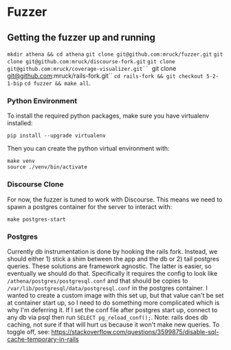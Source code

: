 # Fuzzer

## Getting the fuzzer up and running
`mkdir athena && cd athena`
`git clone git@github.com:mruck/fuzzer.git`
`git clone git@github.com:mruck/discourse-fork.git`
`git clone git@github.com:mruck/coverage-visualizer.git``
`git clone git@github.com:mruck/rails-fork.git``
`cd rails-fork && git checkout 5-2-1-bip`
`cd fuzzer && make all`.

### Python Environment
To install the required python packages, make sure you have virtualenv installed:
```
pip install --upgrade virtualenv
```
Then you can create the python virtual environment with:
```
make venv
source ./venv/bin/activate
```

### Discourse Clone
For now, the fuzzer is tuned to work with Discourse. This means we need to spawn a
postgres container for the server to interact with:
```
make postgres-start
```
### Postgres
Currently db instrumentation is done by hooking the rails fork.  Instead, we
should either 1) stick a shim between the app and the db or 2) tail postgres
queries.  These solutions are framework agnostic.  The latter is easier, so
eventually we should do that.  Specifically it requires the config to look like
`/athena/postgres/postgresql.conf` and that should be copies to
`/var/lib/postgresql/data/postgresql.conf` in the postgres container. I wanted to create
a custom image with this set up, but that value can't be set at container start up,
so I need to do something more complicated which is why I'm deferring it.  If I
set the conf file after postgres start up, connect to any db via psql then run
` SELECT pg_reload_conf(); `.
Note: rails does db caching, not sure if that will hurt us because it won't make new
queries.  To toggle off, see:
https://stackoverflow.com/questions/3599875/disable-sql-cache-temporary-in-rails
